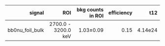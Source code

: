 | **signal**        | **ROI**             | **bkg counts in ROI** | **efficiency** | **t12** |
|------------------:|--------------------:|----------------------:|---------------:|--------:|
| bb0nu\_foil\_bulk | 2700.0 - 3200.0 keV | 1.03±0.09             | 0.15           | 4.14e24 |

